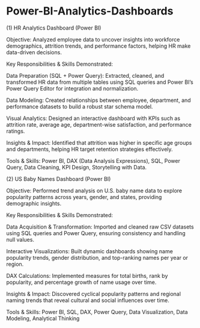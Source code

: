 # Power-BI-Analytics-Dashboards

(1) HR Analytics Dashboard (Power BI)

Objective: Analyzed employee data to uncover insights into workforce demographics, attrition trends, and performance factors, helping HR make data-driven decisions.

Key Responsibilities & Skills Demonstrated:

Data Preparation (SQL + Power Query): Extracted, cleaned, and transformed HR data from multiple tables using SQL queries and Power BI’s Power Query Editor for integration and normalization.

Data Modeling: Created relationships between employee, department, and performance datasets to build a robust star schema model.

Visual Analytics: Designed an interactive dashboard with KPIs such as attrition rate, average age, department-wise satisfaction, and performance ratings.

Insights & Impact: Identified that attrition was higher in specific age groups and departments, helping HR target retention strategies effectively.

Tools & Skills: Power BI, DAX (Data Analysis Expressions), SQL, Power Query, Data Cleaning, KPI Design, Storytelling with Data.

(2) US Baby Names Dashboard (Power BI)

Objective:
Performed trend analysis on U.S. baby name data to explore popularity patterns across years, gender, and states, providing demographic insights.

Key Responsibilities & Skills Demonstrated:

Data Acquisition & Transformation: Imported and cleaned raw CSV datasets using SQL queries and Power Query, ensuring consistency and handling null values.

Interactive Visualizations: Built dynamic dashboards showing name popularity trends, gender distribution, and top-ranking names per year or region.

DAX Calculations: Implemented measures for total births, rank by popularity, and percentage growth of name usage over time.

Insights & Impact: Discovered cyclical popularity patterns and regional naming trends that reveal cultural and social influences over time.

Tools & Skills: Power BI, SQL, DAX, Power Query, Data Visualization, Data Modeling, Analytical Thinking
